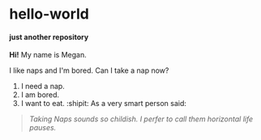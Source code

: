 # hello-world
#### just another repository

**Hi!**
My name is Megan. 

I like naps and I'm bored.
Can I take a nap now?

1. I need a nap.
1. I am bored.
1. I want to eat. :shipit:
As a very smart person said:
> _Taking Naps sounds so childish. I perfer to call them horizontal life pauses._
